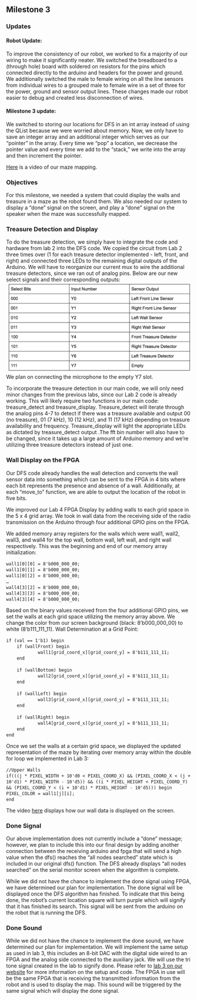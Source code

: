 ## Milestone 3

### Updates

#### Robot Update:
To improve the consistency of our robot, we worked to fix a majority of our wiring to make it significantly neater. We switched the breadboard to a (through hole) board with soldered on resistors for the pins which connected directly to the arduino and headers for the power and ground. We additionally switched the male to female wiring on all the line sensors from individual wires to a grouped male to female wire in a set of three for the power, ground and sensor output lines. These changes made our robot easier to debug and created less disconnection of wires.

#### Milestone 3 update:  
We switched to storing our locations for DFS in an int array instead of using the QList because we were worried about memory. Now, we only have to save an integer array and an additional integer which serves as our “pointer” in the array. Every time we “pop”  a location, we decrease the pointer value and every time we add to the “stack,” we write into the array and then increment the pointer. 

[Here](https://www.youtube.com/watch?v=uH1z1_MfQ2Y) is a video of our maze mapping.

### Objectives
For this milestone, we needed a system that could display the walls and treasure in a maze as the robot found them. We also needed our system to display a “done” signal on the screen, and play a “done” signal on the speaker when the maze was successfully mapped. 

### Treasure Detection and Display
To do the treasure detection, we simply have to integrate the code and hardware from lab 2 into the DFS code. We copied the circuit from Lab 2 three times over (1 for each treasure detector implemented - left, front, and right) and connected three LEDs to the remaining digital outputs of the Arduino. We will have to reorganize our current mux to wire the additional treasure detectors, since we ran out of analog pins. Below are our new select signals and their corresponding outputs:
![Table 1](./images/table.jpg)
We plan on connecting the microphone to the empty Y7 slot.

To incorporate the treasure detection in our main code, we will only need minor changes from the previous labs, since our Lab 2 code is already working. This will likely require two functions in our main code: treasure_detect and treasure_display. Treasure_detect will iterate through the analog pins 4-7 to detect if there was a treasure available and output 00 (no treasure), 01 (7 kHz), 10 (12 kHz), and 11 (17 kHz) depending on treasure availability and frequency. Treasure_display will light the appropriate LEDs as dictated by treasure_detect output .The fft bin number will also have to be changed, since it takes up a large amount of Arduino memory and we’re utilizing three treasure detectors instead of just one.  

### Wall Display on the FPGA

Our DFS code already handles the wall detection and converts the wall sensor data into something which can be sent to the FPGA in 4 bits where each bit represents the presence and absence of a wall. Additionally, at each “move_to” function, we are able to output the location of the robot in five bits.   

We improved our Lab 4 FPGA Display by adding walls to each grid space in the 5 x 4 grid array. We took in wall data from the receiving side of the radio transmission on the Arduino through four additional GPIO pins on the FPGA. 

We added memory array registers for the walls which were wall1, wall2, wall3, and wall4 for the top wall, bottom wall, left wall, and right wall respectively.
This was the beginning and end of our memory array initialization:
```
wall1[0][0] = 8'b000_000_00;
wall1[0][1] = 8'b000_000_00;
wall1[0][2] = 8'b000_000_00;
…
wall4[3][2] = 8'b000_000_00;
wall4[3][3] = 8'b000_000_00;
wall4[3][4] = 8'b000_000_00;
```
Based on the binary values received from the four additional GPIO pins, we set the walls at each grid space utilizing the memory array above. We change the color from our screen background (black: 8’b000_000_00) to white (8’b111_111_11). 
Wall Determination at a Grid Point:
```
if (val == 1'b1) begin
    if (wallFront) begin 
          	wall1[grid_coord_x][grid_coord_y] = 8'b111_111_11; 
    end
   	 
    if (wallBottom) begin
        	wall2[grid_coord_x][grid_coord_y] = 8'b111_111_11;
    end

    if (wallLeft) begin	 
          	wall3[grid_coord_x][grid_coord_y] = 8'b111_111_11;	 
    end
   	 
    if (wallRight) begin
        	wall4[grid_coord_x][grid_coord_y] = 8'b111_111_11;
    end
end
```
Once we set the walls at a certain grid space, we displayed the updated representation of the maze by iterating over memory array within the double for loop we implemented in Lab 3:
```
//Upper Walls
if(((j * PIXEL_WIDTH + 10'd0 < PIXEL_COORD_X) && (PIXEL_COORD_X < (j + 10'd1) * PIXEL_WIDTH - 10'd5)) && ((i * PIXEL_HEIGHT < PIXEL_COORD_Y) && (PIXEL_COORD_Y < (i + 10'd1) * PIXEL_HEIGHT - 10'd5))) begin
PIXEL_COLOR = wall1[j][i];
end
```
The video [here](https://www.youtube.com/watch?v=h1z6HrVaSnU) displays how our wall data is displayed on the screen.

### Done Signal

Our above implementation does not currently include a “done” message; however, we plan to include this into our final design by adding another connection between the receiving arduino and fpga that will send a high value when the dfs() reaches the “all nodes searched” state which is included in our original dfs() function. The DFS already displays “all nodes searched” on the serial monitor screen when the algorithm is complete.

While we did not have the chance to implement the done signal using FPGA, we have determined our plan for implementation. The done signal will be displayed once the DFS algorithm has finished. To indicate that this being done, the robot’s current location square will turn purple which will signify that it has finished its search. This signal will be sent from the arduino on the robot that is running the DFS.

### Done Sound
While we did not have the chance to implement the done sound, we have determined our plan for implementation. We will implement the same setup as used in lab 3, this includes an 8-bit DAC with the digital side wired to an FPGA and the analog side connected to the auxiliary jack. We will use the tri tone signal created in the lab to signify done. Please refer to [lab 3 on our website](https://kristinanemeth.github.io/group14/lab3.html) for more information on the setup and code. The FPGA in use will be the same FPGA that is receiving the transmitted information from the robot and is used to display the map. This sound will be triggered by the same signal which will display the done signal.

